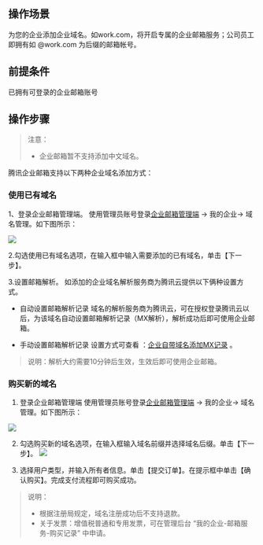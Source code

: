 ﻿## 操作场景
为您的企业添加企业域名。如work.com，将开启专属的企业邮箱服务；公司员工即拥有如 @work.com 为后缀的邮箱帐号。

## 前提条件
已拥有可登录的企业邮箱账号

## 操作步骤

> 注意：
> + 企业邮箱暂不支持添加中文域名。

腾讯企业邮箱支持以下两种企业域名添加方式：

### 使用已有域名

1、登录企业邮箱管理端。
使用管理员账号登录[企业邮箱管理端](https://exmail.qq.com/cgi-bin/bizmail) -> 我的企业-> 域名管理。如下图所示：

![](https://main.qcloudimg.com/raw/5fbd5f2c096ec666459f5eb18979b1fa.png)

2.勾选使用已有域名选项，在输入框中输入需要添加的已有域名，单击【下一步】。

3.设置邮箱解析。
如添加的企业域名解析服务商为腾讯云提供以下俩种设置方式。
+ 自动设置邮箱解析记录
域名的解析服务商为腾讯云，可在授权登录腾讯云以后，为该域名自动设置邮箱解析记录（MX解析），解析成功后即可使用企业邮箱。


+ 手动设置邮箱解析记录
设置方式可查看 ：[企业自带域名添加MX记录]() 。

> 说明：解析大约需要10分钟后生效，生效后即可使用企业邮箱。

### 购买新的域名

1. 登录企业邮箱管理端
使用管理员账号登录[企业邮箱管理端](https://exmail.qq.com/cgi-bin/bizmail) -> 我的企业-> 域名管理。如下图所示：

![](https://main.qcloudimg.com/raw/5fbd5f2c096ec666459f5eb18979b1fa.png)

2. 勾选购买新的域名选项，在输入框输入域名前缀并选择域名后缀。单击【下一步】。
![](https://main.qcloudimg.com/raw/e7abbb9aee90ccf9ee6ae6c23d9ca776.png)

3. 选择用户类型，并输入所有者信息。单击【提交订单】。在提示框中单击【确认购买】。完成支付流程即可购买成功。

> 说明：
> - 根据注册局规定，域名注册成功后不支持退款。
> - 关于发票：增值税普通和专用发票，可在管理后台 “我的企业-邮箱服务-购买记录” 中申请。




